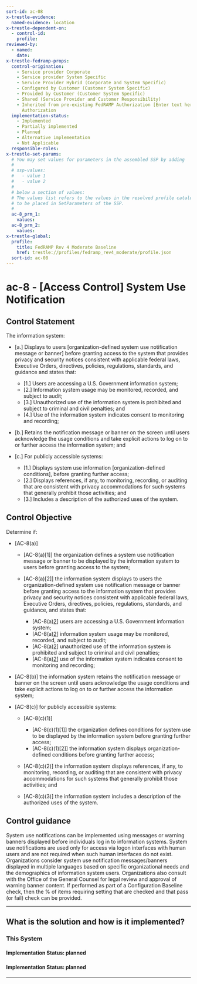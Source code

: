 ```yaml
---
sort-id: ac-08
x-trestle-evidence:
  named-evidence: location
x-trestle-dependent-on:
  - control-id:
    profile:
reviewed-by:
  - named:
    date:
x-trestle-fedramp-props:
  control-origination:
    - Service provider Corporate
    - Service provider System Specific
    - Service Provider Hybrid (Corporate and System Specific)
    - Configured by Customer (Customer System Specific)
    - Provided by Customer (Customer System Specific)
    - Shared (Service Provider and Customer Responsibility)
    - Inherited from pre-existing FedRAMP Authorization [Enter text here], Date of
      Authorization
  implementation-status:
    - Implemented
    - Partially implemented
    - Planned
    - Alternative implementation
    - Not Applicable
  responsible-roles:
x-trestle-set-params:
  # You may set values for parameters in the assembled SSP by adding
  #
  # ssp-values:
  #   - value 1
  #   - value 2
  #
  # below a section of values:
  # The values list refers to the values in the resolved profile catalog, and the ssp-values represent new values
  # to be placed in SetParameters of the SSP.
  #
  ac-8_prm_1:
    values:
  ac-8_prm_2:
    values:
x-trestle-global:
  profile:
    title: FedRAMP Rev 4 Moderate Baseline
    href: trestle://profiles/fedramp_rev4_moderate/profile.json
  sort-id: ac-08
---
```


# ac-8 - \[Access Control\] System Use Notification

## Control Statement

The information system:

- \[a.\] Displays to users [organization-defined system use notification message or banner] before granting access to the system that provides privacy and security notices consistent with applicable federal laws, Executive Orders, directives, policies, regulations, standards, and guidance and states that:

  - \[1.\] Users are accessing a U.S. Government information system;
  - \[2.\] Information system usage may be monitored, recorded, and subject to audit;
  - \[3.\] Unauthorized use of the information system is prohibited and subject to criminal and civil penalties; and
  - \[4.\] Use of the information system indicates consent to monitoring and recording;

- \[b.\] Retains the notification message or banner on the screen until users acknowledge the usage conditions and take explicit actions to log on to or further access the information system; and

- \[c.\] For publicly accessible systems:

  - \[1.\] Displays system use information [organization-defined conditions], before granting further access;
  - \[2.\] Displays references, if any, to monitoring, recording, or auditing that are consistent with privacy accommodations for such systems that generally prohibit those activities; and
  - \[3.\] Includes a description of the authorized uses of the system.

## Control Objective

Determine if:

- \[AC-8(a)\]

  - \[AC-8(a)[1]\] the organization defines a system use notification message or banner to be displayed by the information system to users before granting access to the system;
  - \[AC-8(a)[2]\] the information system displays to users the organization-defined system use notification message or banner before granting access to the information system that provides privacy and security notices consistent with applicable federal laws, Executive Orders, directives, policies, regulations, standards, and guidance, and states that:

    - \[AC-8(a)[2](1)\] users are accessing a U.S. Government information system;
    - \[AC-8(a)[2](2)\] information system usage may be monitored, recorded, and subject to audit;
    - \[AC-8(a)[2](3)\] unauthorized use of the information system is prohibited and subject to criminal and civil penalties;
    - \[AC-8(a)[2](4)\] use of the information system indicates consent to monitoring and recording;

- \[AC-8(b)\] the information system retains the notification message or banner on the screen until users acknowledge the usage conditions and take explicit actions to log on to or further access the information system;

- \[AC-8(c)\] for publicly accessible systems:

  - \[AC-8(c)(1)\]

    - \[AC-8(c)(1)[1]\] the organization defines conditions for system use to be displayed by the information system before granting further access;
    - \[AC-8(c)(1)[2]\] the information system displays organization-defined conditions before granting further access;

  - \[AC-8(c)(2)\] the information system displays references, if any, to monitoring, recording, or auditing that are consistent with privacy accommodations for such systems that generally prohibit those activities; and
  - \[AC-8(c)(3)\] the information system includes a description of the authorized uses of the system.

## Control guidance

System use notifications can be implemented using messages or warning banners displayed before individuals log in to information systems. System use notifications are used only for access via logon interfaces with human users and are not required when such human interfaces do not exist. Organizations consider system use notification messages/banners displayed in multiple languages based on specific organizational needs and the demographics of information system users. Organizations also consult with the Office of the General Counsel for legal review and approval of warning banner content.
If performed as part of a Configuration Baseline check, then the % of items requiring setting that are checked and that pass (or fail) check can be provided.

______________________________________________________________________

## What is the solution and how is it implemented?

<!-- For implementation status enter one of: implemented, partial, planned, alternative, not-applicable -->

<!-- Note that the list of rules under ### Rules: is read-only and changes will not be captured after assembly to JSON -->

### This System

<!-- Add implementation prose for the main This System component for control: ac-8 -->

#### Implementation Status: planned

### 

<!-- Add control implementation description here for control: ac-8 -->

#### Implementation Status: planned

______________________________________________________________________
